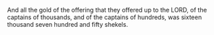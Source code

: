 And all the gold of the offering that they offered up to the LORD, of the captains of thousands, and of the captains of hundreds, was sixteen thousand seven hundred and fifty shekels.
